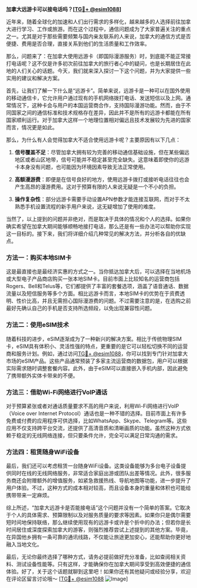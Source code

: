 **加拿大远游卡可以接电话吗？[[TG💪+ @esim1088](https://t.me/s/esim1088)]**

近年来，随着全球化的加速和人们出行需求的多样化，越来越多的人选择前往加拿大进行学习、工作或旅游。而在这个过程中，通信问题成为了大家普遍关注的重点之一。尤其是对于那些需要频繁与国内亲友联系的人来说，加拿大的通信方式是否便捷、费用是否合理，直接关系到他们的生活质量和工作效率。

那么，问题来了：在加拿大使用远游卡（即国际漫游服务）时，到底能不能正常接打电话呢？这不仅是许多初次前往加拿大的旅行者心中的疑问，也是长期居住在此地的人们关心的话题。今天，我们就来深入探讨一下这个问题，并为大家提供一些实用的建议和解决方案。

首先，让我们了解一下什么是“远游卡”。简单来说，远游卡是一种可以在国外使用的移动通信卡，它允许用户通过现有的手机网络拨打电话、发送短信以及上网。通常情况下，这种卡会与用户的本国运营商合作，支持国际漫游功能。然而，由于不同国家之间的通信标准和技术规格存在差异，因此并不是所有的远游卡都能在所有国家顺利运行。对于加拿大这样一个地理位置相对偏远且技术发展较为先进的国家而言，情况更是如此。

那么，为什么有人会觉得加拿大不适合使用远游卡呢？主要原因有以下几点：

1. **信号覆盖不足**：尽管加拿大拥有较为完善的移动通信基础设施，但在某些偏远地区或者山区地带，信号可能并不稳定甚至完全缺失。这意味着即使你的远游卡本身没有问题，也可能因为环境因素导致无法正常使用。

2. **高额漫游费**：即便是在信号良好的地方，使用远游卡拨打或接听电话往往也会产生高昂的漫游费用。这对于预算有限的人来说无疑是一个不小的负担。

3. **操作复杂性**：部分远游卡需要手动设置APN参数才能连接互联网，而对于不太熟悉手机设置流程的新手用户来说，这无疑增加了使用的难度。

当然了，以上提到的问题并非绝对，而是取决于具体的情况和个人的选择。如果你确实希望在加拿大期间能够顺畅地接打电话，那么还是有一些办法可以帮助你实现这一目标的。接下来，我们将详细介绍几种常见的解决方法，并分析各自的优缺点。

### 方法一：购买本地SIM卡

这是最直接也是最经济实惠的方式之一。当你抵达加拿大后，可以选择在当地机场或大型电子产品商店购买一张本地SIM卡。目前市面上比较知名的运营商包括Rogers、Bell和Telus等，它们都提供了丰富的套餐选项，涵盖了语音通话、数据流量以及短信服务等多个方面。相比远游卡而言，本地SIM卡的优势在于资费透明、性价比高，并且无需担心国际漫游费的问题。不过需要注意的是，在选购之前最好先确认自己的手机是否支持所选频段，以免出现兼容性问题。

### 方法二：使用eSIM技术

随着科技的进步，eSIM逐渐成为了一种新兴的解决方案。相比于传统物理SIM卡，eSIM具有体积小、灵活性强的特点，更重要的是它可以轻松切换不同的运营商和服务计划。例如，通过访问[TG💪+ @esim1088](https://t.me/s/esim1088)，你可以找到专门针对加拿大市场的eSIM产品。这些产品通常预装了多家主流运营商的数据包，用户可以根据实际需求随时调整套餐内容。此外，由于eSIM可以直接嵌入手机内部，因此避免了携带额外实体卡带来的不便。

### 方法三：借助Wi-Fi网络进行VoIP通话

对于预算紧张或者对通话质量要求不高的用户来说，利用Wi-Fi网络进行VoIP（Voice over Internet Protocol）通话也是一种不错的选择。目前市面上有许多免费或付费的应用程序可供选择，比如WhatsApp、Skype、Telegram等。这些应用不仅支持跨平台交流，还提供了高清音质和清晰画质的功能。虽然这种方式依赖于稳定的无线网络连接，但只要条件允许，完全可以满足日常沟通的需求。

### 方法四：租赁随身WiFi设备

最后，我们还可以考虑租赁一台随身WiFi设备。这类设备能够为多台电子设备提供同时在线的无线网络服务，非常适合家庭出游或团队出差等情况。此外，很多服务商还会附赠额外的增值服务，如紧急救援热线、导航地图等功能，进一步提升了用户体验。不过，这种方式的成本相对较高，而且设备本身的重量和体积也可能给携带带来一定麻烦。

综上所述，“加拿大远游卡是否能接电话”这个问题并没有一个简单的答案。它取决于个人的具体需求、预算限制以及对服务质量的要求等因素。如果你只是偶尔需要短时间地保持联络，那么继续使用现有的远游卡或许是个折中的办法；但若你是长时间居住或深度探索加拿大的游客，则强烈推荐尝试上述提到的其他方案。毕竟，在异国他乡拥有一条可靠的通讯线路，不仅能让旅途更加安心，还能帮助你更好地融入当地文化。

最后，无论你最终选择了哪种方式，请务必提前做好充分准备，比如查阅相关资料、测试设备性能等。只有这样，才能确保你在加拿大期间享受到高效便捷的通信体验。好了，关于这个话题就聊到这里吧！如果你还有其他疑问或经验分享，欢迎在评论区留言讨论哦～ [[TG💪+ @esim1088](https://t.me/s/esim1088) ![Image](https://i.postimg.cc/4NQfJmqS/Snipaste-2025-05-13-00-14-12.png)]